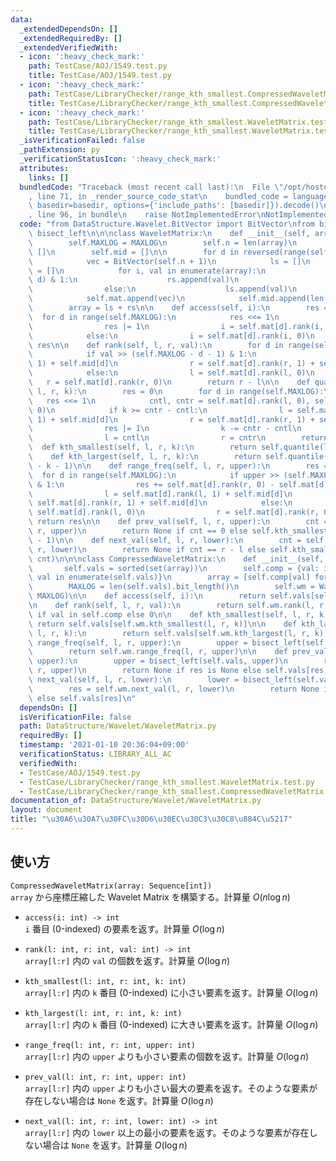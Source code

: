 ```yaml
---
data:
  _extendedDependsOn: []
  _extendedRequiredBy: []
  _extendedVerifiedWith:
  - icon: ':heavy_check_mark:'
    path: TestCase/AOJ/1549.test.py
    title: TestCase/AOJ/1549.test.py
  - icon: ':heavy_check_mark:'
    path: TestCase/LibraryChecker/range_kth_smallest.CompressedWaveletMatrix.test.py
    title: TestCase/LibraryChecker/range_kth_smallest.CompressedWaveletMatrix.test.py
  - icon: ':heavy_check_mark:'
    path: TestCase/LibraryChecker/range_kth_smallest.WaveletMatrix.test.py
    title: TestCase/LibraryChecker/range_kth_smallest.WaveletMatrix.test.py
  _isVerificationFailed: false
  _pathExtension: py
  _verificationStatusIcon: ':heavy_check_mark:'
  attributes:
    links: []
  bundledCode: "Traceback (most recent call last):\n  File \"/opt/hostedtoolcache/Python/3.9.5/x64/lib/python3.9/site-packages/onlinejudge_verify/documentation/build.py\"\
    , line 71, in _render_source_code_stat\n    bundled_code = language.bundle(stat.path,\
    \ basedir=basedir, options={'include_paths': [basedir]}).decode()\n  File \"/opt/hostedtoolcache/Python/3.9.5/x64/lib/python3.9/site-packages/onlinejudge_verify/languages/python.py\"\
    , line 96, in bundle\n    raise NotImplementedError\nNotImplementedError\n"
  code: "from DataStructure.Wavelet.BitVector import BitVector\nfrom bisect import\
    \ bisect_left\n\n\nclass WaveletMatrix:\n    def __init__(self, array, MAXLOG=32):\n\
    \        self.MAXLOG = MAXLOG\n        self.n = len(array)\n        self.mat =\
    \ []\n        self.mid = []\n\n        for d in reversed(range(self.MAXLOG)):\n\
    \            vec = BitVector(self.n + 1)\n            ls = []\n            rs\
    \ = []\n            for i, val in enumerate(array):\n                if (val >>\
    \ d) & 1:\n                    rs.append(val)\n                    vec.set(i)\n\
    \                else:\n                    ls.append(val)\n            vec.build()\n\
    \            self.mat.append(vec)\n            self.mid.append(len(ls))\n    \
    \        array = ls + rs\n\n    def access(self, i):\n        res = 0\n      \
    \  for d in range(self.MAXLOG):\n            res <<= 1\n            if self.mat[d][i]:\n\
    \                res |= 1\n                i = self.mat[d].rank(i, 1) + self.mid[d]\n\
    \            else:\n                i = self.mat[d].rank(i, 0)\n        return\
    \ res\n\n    def rank(self, l, r, val):\n        for d in range(self.MAXLOG):\n\
    \            if val >> (self.MAXLOG - d - 1) & 1:\n                l = self.mat[d].rank(l,\
    \ 1) + self.mid[d]\n                r = self.mat[d].rank(r, 1) + self.mid[d]\n\
    \            else:\n                l = self.mat[d].rank(l, 0)\n             \
    \   r = self.mat[d].rank(r, 0)\n        return r - l\n\n    def quantile(self,\
    \ l, r, k):\n        res = 0\n        for d in range(self.MAXLOG):\n         \
    \   res <<= 1\n            cntl, cntr = self.mat[d].rank(l, 0), self.mat[d].rank(r,\
    \ 0)\n            if k >= cntr - cntl:\n                l = self.mat[d].rank(l,\
    \ 1) + self.mid[d]\n                r = self.mat[d].rank(r, 1) + self.mid[d]\n\
    \                res |= 1\n                k -= cntr - cntl\n            else:\n\
    \                l = cntl\n                r = cntr\n        return res\n\n  \
    \  def kth_smallest(self, l, r, k):\n        return self.quantile(l, r, k)\n\n\
    \    def kth_largest(self, l, r, k):\n        return self.quantile(l, r, r - l\
    \ - k - 1)\n\n    def range_freq(self, l, r, upper):\n        res = 0\n      \
    \  for d in range(self.MAXLOG):\n            if upper >> (self.MAXLOG - d - 1)\
    \ & 1:\n                res += self.mat[d].rank(r, 0) - self.mat[d].rank(l, 0)\n\
    \                l = self.mat[d].rank(l, 1) + self.mid[d]\n                r =\
    \ self.mat[d].rank(r, 1) + self.mid[d]\n            else:\n                l =\
    \ self.mat[d].rank(l, 0)\n                r = self.mat[d].rank(r, 0)\n       \
    \ return res\n\n    def prev_val(self, l, r, upper):\n        cnt = self.range_freq(l,\
    \ r, upper)\n        return None if cnt == 0 else self.kth_smallest(l, r, cnt\
    \ - 1)\n\n    def next_val(self, l, r, lower):\n        cnt = self.range_freq(l,\
    \ r, lower)\n        return None if cnt == r - l else self.kth_smallest(l, r,\
    \ cnt)\n\n\nclass CompressedWaveletMatrix:\n    def __init__(self, array):\n \
    \       self.vals = sorted(set(array))\n        self.comp = {val: idx for idx,\
    \ val in enumerate(self.vals)}\n        array = [self.comp[val] for val in array]\n\
    \        MAXLOG = len(self.vals).bit_length()\n        self.wm = WaveletMatrix(array,\
    \ MAXLOG)\n\n    def access(self, i):\n        return self.vals[self.wm.access(i)]\n\
    \n    def rank(self, l, r, val):\n        return self.wm.rank(l, r, self.comp[val])\
    \ if val in self.comp else 0\n\n    def kth_smallest(self, l, r, k):\n       \
    \ return self.vals[self.wm.kth_smallest(l, r, k)]\n\n    def kth_largest(self,\
    \ l, r, k):\n        return self.vals[self.wm.kth_largest(l, r, k)]\n\n    def\
    \ range_freq(self, l, r, upper):\n        upper = bisect_left(self.vals, upper)\n\
    \        return self.wm.range_freq(l, r, upper)\n\n    def prev_val(self, l, r,\
    \ upper):\n        upper = bisect_left(self.vals, upper)\n        res = self.wm.prev_val(l,\
    \ r, upper)\n        return None if res is None else self.vals[res]\n\n    def\
    \ next_val(self, l, r, lower):\n        lower = bisect_left(self.vals, lower)\n\
    \        res = self.wm.next_val(l, r, lower)\n        return None if res is None\
    \ else self.vals[res]\n"
  dependsOn: []
  isVerificationFile: false
  path: DataStructure/Wavelet/WaveletMatrix.py
  requiredBy: []
  timestamp: '2021-01-10 20:36:04+09:00'
  verificationStatus: LIBRARY_ALL_AC
  verifiedWith:
  - TestCase/AOJ/1549.test.py
  - TestCase/LibraryChecker/range_kth_smallest.WaveletMatrix.test.py
  - TestCase/LibraryChecker/range_kth_smallest.CompressedWaveletMatrix.test.py
documentation_of: DataStructure/Wavelet/WaveletMatrix.py
layout: document
title: "\u30A6\u30A7\u30FC\u30D6\u30EC\u30C3\u30C8\u884C\u5217"
---
```

## 使い方
`CompressedWaveletMatrix(array: Sequence[int])`  
`array` から座標圧縮した Wavelet Matrix を構築する。計算量 $O(n \log n)$

- `access(i: int) -> int`  
`i` 番目 (0-indexed) の要素を返す。計算量 $O(\log n)$

- `rank(l: int, r: int, val: int) -> int`  
`array[l:r]` 内の `val` の個数を返す。計算量 $O(\log n)$

- `kth_smallest(l: int, r: int, k: int)`  
`array[l:r]` 内の `k` 番目 (0-indexed) に小さい要素を返す。計算量 $O(\log n)$

- `kth_largest(l: int, r: int, k: int)`  
`array[l:r]` 内の `k` 番目 (0-indexed) に大きい要素を返す。計算量 $O(\log n)$ 

- `range_freq(l: int, r: int, upper: int)`  
`array[l:r]` 内の `upper` よりも小さい要素の個数を返す。計算量 $O(\log n)$

- `prev_val(l: int, r: int, upper: int)`  
`array[l:r]` 内の `upper` よりも小さい最大の要素を返す。そのような要素が存在しない場合は `None` を返す。計算量 $O(\log n)$

- `next_val(l: int, r: int, lower: int) -> int`  
`array[l:r]` 内の `lower` 以上の最小の要素を返す。そのような要素が存在しない場合は `None` を返す。計算量 $O(\log n)$
